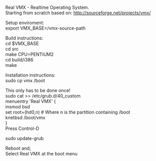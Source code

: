 Real VMX  - Realtime Operating System.  
Starting from scratch based on: http://sourceforge.net/projects/vmx/  
   
Setup enviroment:  
export VMX_BASE=/vmx-source-path  
   
Build instructions:  
cd $VMX_BASE  
cd src  
make CPU=PENTIUM2  
cd build/i386  
make  
   
Installation instructions:  
sudo cp vmx /boot   
   
This only has to be done once!  
sudo cat >> /etc/grub.d/40_custom   
menuentry 'Real VMX' {  
    insmod bsd  
    set root=(hd0,n)       # Where n is the partition containing /boot  
    knetbsd /boot/vmx  
}  
Press Control-D

sudo update-grub  
   
Reboot and;  
Select Real VMX at the boot menu  

